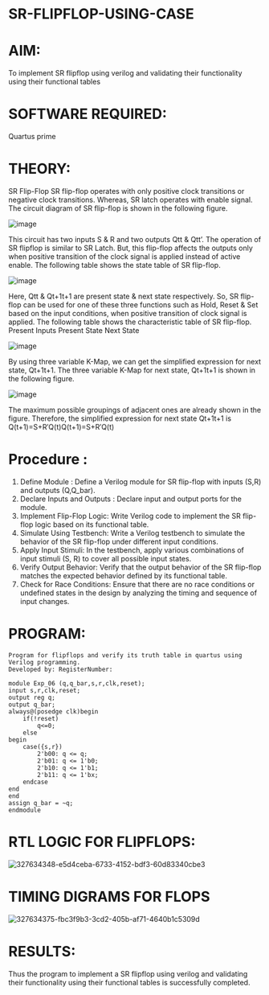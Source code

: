 # SR-FLIPFLOP-USING-CASE

# AIM:

To implement  SR flipflop using verilog and validating their functionality using their functional tables

# SOFTWARE REQUIRED:

Quartus prime

# THEORY:

SR Flip-Flop SR flip-flop operates with only positive clock transitions or negative clock transitions. Whereas, SR latch operates with enable signal. The circuit diagram of SR flip-flop is shown in the following figure.

![image](https://github.com/naavaneetha/SR-FLIPFLOP-USING-CASE/assets/154305477/0f710028-ad52-4d3e-9276-8714cf023a25)

 
This circuit has two inputs S & R and two outputs Qtt & Qtt’. The operation of SR flipflop is similar to SR Latch. But, this flip-flop affects the outputs only when positive transition of the clock signal is applied instead of active enable. The following table shows the state table of SR flip-flop.

![image](https://github.com/naavaneetha/SR-FLIPFLOP-USING-CASE/assets/154305477/dabfc4f4-87e3-4cbc-9472-f89ee1b5ed30)

 
Here, Qtt & Qt+1t+1 are present state & next state respectively. So, SR flip-flop can be used for one of these three functions such as Hold, Reset & Set based on the input conditions, when positive transition of clock signal is applied. The following table shows the characteristic table of SR flip-flop. Present Inputs Present State Next State

![image](https://github.com/naavaneetha/SR-FLIPFLOP-USING-CASE/assets/154305477/dd90d16c-aec5-4290-a586-e2346b1e9eb5)

 
By using three variable K-Map, we can get the simplified expression for next state, Qt+1t+1. The three variable K-Map for next state, Qt+1t+1 is shown in the following figure.

![image](https://github.com/naavaneetha/SR-FLIPFLOP-USING-CASE/assets/154305477/473efad6-d70b-4ca7-aeb7-898bbfca319f)

 
The maximum possible groupings of adjacent ones are already shown in the figure. Therefore, the simplified expression for next state Qt+1t+1 is Q(t+1)=S+R′Q(t)Q(t+1)=S+R′Q(t)

# Procedure :

1. Define Module : Define a Verilog module for SR flip-flop with inputs (S,R) and outputs (Q,Q_bar).
2. Declare Inputs and Outputs : Declare input and output ports for the module.
3. Implement Flip-Flop Logic: Write Verilog code to implement the SR flip-flop logic based on its functional table.
4. Simulate Using Testbench: Write a Verilog testbench to simulate the behavior of the SR flip-flop under different input conditions.
5. Apply Input Stimuli: In the testbench, apply various combinations of input stimuli (S, R) to cover all possible input states.
6. Verify Output Behavior: Verify that the output behavior of the SR flip-flop matches the expected behavior defined by its functional table.
7. Check for Race Conditions: Ensure that there are no race conditions or undefined states in the design by analyzing the timing and sequence of input changes.



# PROGRAM:
```
Program for flipflops and verify its truth table in quartus using Verilog programming. 
Developed by: RegisterNumber: 
```
```
module Exp_06 (q,q_bar,s,r,clk,reset);
input s,r,clk,reset;
output reg q;
output q_bar;
always@(posedge clk)begin
	if(!reset)
		q<=0;
	else
begin
	case({s,r})
		2'b00: q <= q;
		2'b01: q <= 1'b0;
		2'b10: q <= 1'b1;
		2'b11: q <= 1'bx;
	endcase
end
end
assign q_bar = ~q;
endmodule
```


# RTL LOGIC FOR FLIPFLOPS:
![327634348-e5d4ceba-6733-4152-bdf3-60d83340cbe3](https://github.com/KMSusindhar/SR-FLIPFLOP-USING-CASE/assets/155904197/7c767ae5-fe36-42a1-88a1-5bd98a1b74fc)


# TIMING DIGRAMS FOR FLOPS
![327634375-fbc3f9b3-3cd2-405b-af71-4640b1c5309d](https://github.com/KMSusindhar/SR-FLIPFLOP-USING-CASE/assets/155904197/47a7e8ec-72a7-4eb0-96f5-d3d8fc75ba7a)



# RESULTS:
Thus the program to implement a SR flipflop using verilog and validating their functionality using their functional tables is successfully completed.
